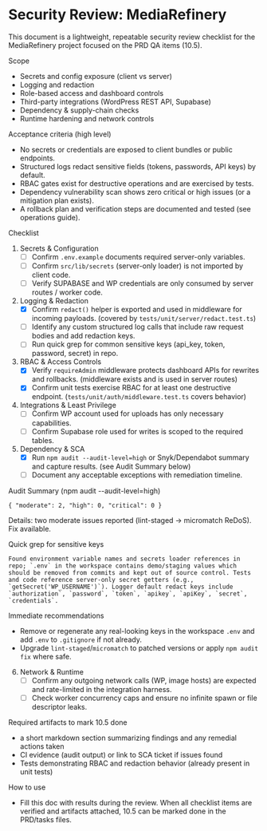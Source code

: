 # Security Review: MediaRefinery

This document is a lightweight, repeatable security review checklist for the MediaRefinery project focused on the PRD QA items (10.5).

Scope
- Secrets and config exposure (client vs server)
- Logging and redaction
- Role-based access and dashboard controls
- Third-party integrations (WordPress REST API, Supabase)
- Dependency & supply-chain checks
- Runtime hardening and network controls

Acceptance criteria (high level)
- No secrets or credentials are exposed to client bundles or public endpoints.
- Structured logs redact sensitive fields (tokens, passwords, API keys) by default.
- RBAC gates exist for destructive operations and are exercised by tests.
- Dependency vulnerability scan shows zero critical or high issues (or a mitigation plan exists).
- A rollback plan and verification steps are documented and tested (see operations guide).

Checklist
1. Secrets & Configuration
   - [ ] Confirm `.env.example` documents required server-only variables.
   - [ ] Confirm `src/lib/secrets` (server-only loader) is not imported by client code.
   - [ ] Verify SUPABASE and WP credentials are only consumed by server routes / worker code.

2. Logging & Redaction
   - [x] Confirm `redact()` helper is exported and used in middleware for incoming payloads. (covered by `tests/unit/server/redact.test.ts`)
   - [ ] Identify any custom structured log calls that include raw request bodies and add redaction keys.
   - [ ] Run quick grep for common sensitive keys (api_key, token, password, secret) in repo.

3. RBAC & Access Controls
   - [x] Verify `requireAdmin` middleware protects dashboard APIs for rewrites and rollbacks. (middleware exists and is used in server routes)
   - [x] Confirm unit tests exercise RBAC for at least one destructive endpoint. (`tests/unit/auth/middleware.test.ts` covers behavior)

4. Integrations & Least Privilege
   - [ ] Confirm WP account used for uploads has only necessary capabilities.
   - [ ] Confirm Supabase role used for writes is scoped to the required tables.

5. Dependency & SCA
   - [x] Run `npm audit --audit-level=high` or Snyk/Dependabot summary and capture results. (see Audit Summary below)
   - [ ] Document any acceptable exceptions with remediation timeline.

Audit Summary (npm audit --audit-level=high)
```
{ "moderate": 2, "high": 0, "critical": 0 }
```
Details: two moderate issues reported (lint-staged -> micromatch ReDoS). Fix available.

Quick grep for sensitive keys
```
Found environment variable names and secrets loader references in repo; `.env` in the workspace contains demo/staging values which should be removed from commits and kept out of source control. Tests and code reference server-only secret getters (e.g., `getSecret('WP_USERNAME')`). Logger default redact keys include `authorization`, `password`, `token`, `apikey`, `apiKey`, `secret`, `credentials`.
```

Immediate recommendations
- Remove or regenerate any real-looking keys in the workspace `.env` and add `.env` to `.gitignore` if not already.
- Upgrade `lint-staged`/`micromatch` to patched versions or apply `npm audit fix` where safe.


6. Network & Runtime
   - [ ] Confirm any outgoing network calls (WP, image hosts) are expected and rate-limited in the integration harness.
   - [ ] Check worker concurrency caps and ensure no infinite spawn or file descriptor leaks.

Required artifacts to mark 10.5 done
- a short markdown section summarizing findings and any remedial actions taken
- CI evidence (audit output) or link to SCA ticket if issues found
- Tests demonstrating RBAC and redaction behavior (already present in unit tests)

How to use
- Fill this doc with results during the review. When all checklist items are verified and artifacts attached, 10.5 can be marked done in the PRD/tasks files.
